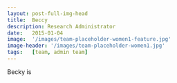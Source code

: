 ```yaml
---
layout: post-full-img-head
title:  Beccy
description: Research Administrator
date:   2015-01-04
image:  '/images/team-placeholder-women1-feature.jpg'
image-header: '/images/team-placeholder-women1.jpg'
tags:   [team, admin team]
---
```

Becky is 
